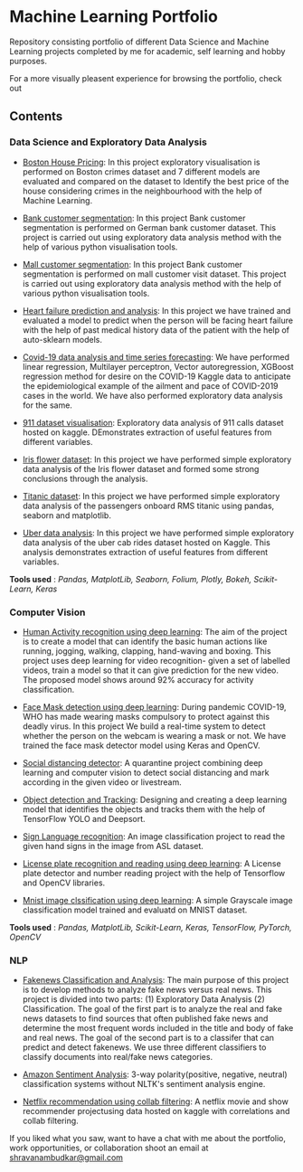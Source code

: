 # Machine Learning Portfolio

Repository consisting portfolio of different Data Science and Machine Learning projects completed by me for academic, self learning and hobby purposes.

For a more visually pleasent experience for browsing the portfolio, check out

## Contents

### Data Science and Exploratory Data Analysis

  * [Boston House Pricing](https://github.com/shravanambudkar/portfolio/blob/main/Boston%20Housing/boston_housing_regression_analysis_updated.ipynb): In this project exploratory visualisation is performed on Boston crimes dataset and 7 different models are evaluated and compared on the dataset to Identify the best price of the house considering crimes in the neighbourhood with the help of Machine Learning.


  * [Bank customer segmentation](https://github.com/shravanambudkar/portfolio/blob/main/Bank%20customer%20segmentation/bank_customer_segmentation_updated.ipynb): In this project Bank customer segmentation is performed on German bank customer dataset. This project is carried out using exploratory data analysis method with the help of various python visualisation tools.

  * [Mall customer segmentation](https://github.com/shravanambudkar/portfolio/blob/main/mall%20customer%20segmentation/mall_customer_segmentation_k_means_analysis.ipynb): In this project Bank customer segmentation is performed on mall customer visit dataset. This project is carried out using exploratory data analysis method with the help of various python visualisation tools.

  * [Heart failure prediction and analysis](https://github.com/shravanambudkar/portfolio/blob/main/heart%20failure%20prediction/heart-failure-prediction-with-auto-sklearn.ipynb): In this project we have trained and evaluated a model to predict when the person will be facing heart failure with the help of past medical history data of the patient with the help of auto-sklearn models.

  * [Covid-19 data analysis and time series forecasting](https://github.com/shravanambudkar/portfolio/blob/main/covid-19%20forecasting/covid-19-visualizations-predictions-forecasting.ipynb): We have performed linear regression, Multilayer perceptron, Vector autoregression, XGBoost regression method for desire on the COVID-19 Kaggle data to anticipate the epidemiological example of the ailment and pace of COVID-2019 cases in the world. We have also performed exploratory data analysis for the same.

  * [911 dataset visualisation](https://github.com/shravanambudkar/portfolio/blob/main/911%20calls/911-calls-visualization.ipynb): Exploratory data analysis of 911 calls dataset hosted on kaggle. DEmonstrates extraction of useful features from different variables.
  
  * [Iris flower dataset](https://github.com/shravanambudkar/portfolio/blob/main/iris%20flower%20dataset/data_visualization_iris_dataset_seaborn_updated.ipynb): In this project we have performed simple exploratory data analysis of the Iris flower dataset and formed some strong conclusions through the analysis.

  * [Titanic dataset](https://github.com/shravanambudkar/portfolio/blob/main/iris%20flower%20dataset/data_visualization_iris_dataset_seaborn_updated.ipynb): In this project we have performed simple exploratory data analysis of the passengers onboard RMS titanic using pandas, seaborn and matplotlib.

  * [Uber data analysis](https://github.com/shravanambudkar/portfolio/blob/main/uber%20data%20analysis/cab-rides-detailed-eda-with-comments.ipynb): In this project we have performed simple exploratory data analysis of the uber cab rides dataset hosted on Kaggle. This analysis demonstrates extraction of useful features from different variables.

**Tools used** : *Pandas, MatplotLib, Seaborn, Folium, Plotly, Bokeh, Scikit-Learn, Keras*

### Computer Vision

 * [Human Activity recognition using deep learning](https://github.com/shravanambudkar/portfolio/tree/main/Human-Activity-Recognition): The aim of the project is to create a model that can identify the basic human actions like running, jogging, walking, clapping, hand-waving and boxing. This project uses deep learning for video recognition- given a set of labelled videos, train a model so that it can give prediction for the new video. The proposed model shows around 92% accuracy for activity classification.

 * [Face Mask detection using deep learning](https://github.com/shravanambudkar/portfolio/tree/main/Face-Mask-Detection): During pandemic COVID-19, WHO has made wearing masks compulsory to protect against this deadly virus. In this project We build a real-time system to detect whether the person on the webcam is wearing a mask or not. We have trained the face mask detector model using Keras and OpenCV.

 * [Social distancing detector](https://github.com/shravanambudkar/portfolio/tree/main/Social-distance-detection): A quarantine project combining deep learning and computer vision to detect social distancing and mark according in the given video or livestream.


 * [Object detection and Tracking](https://github.com/shravanambudkar/portfolio/blob/main/Object%20detection%20and%20real%20time%20tracking/YOLOv4_DeepSort.ipynb): Designing and creating a deep learning model that identifies the objects and tracks them with the help of TensorFlow YOLO and Deepsort.

 * [Sign Language recognition](https://github.com/shravanambudkar/portfolio/blob/main/sign%20language%20recognition/interpret-sign-language-with-deep-learning.ipynb): An image classification project to read the given hand signs in the image from ASL dataset.

 * [License plate recognition and reading using deep learning](https://github.com/shravanambudkar/portfolio/tree/main/Plate_detect_and_recognize): A License plate detector and number reading project with the help of Tensorflow and OpenCV libraries.

 * [Mnist image clssification using deep learning](https://github.com/shravanambudkar/portfolio/blob/main/mnist%20image%20classification/mnist_image%20classification.ipynb): A simple Grayscale image classification model trained and evaluatd on MNIST dataset.

**Tools used** : *Pandas, MatplotLib, Scikit-Learn, Keras, TensorFlow, PyTorch, OpenCV*
 
### NLP

  * [Fakenews Classification and Analysis](https://github.com/shravanambudkar/portfolio/blob/main/fakenews%20classification/buzzfeed_news_analysis_and_classification.ipynb): The main purpose of this project is to develop methods to analyze fake news versus real news. This project is divided into two parts: (1) Exploratory Data Analysis (2) Classification. The goal of the first part is to analyze the real and fake news datasets to find sources that often published fake news and determine the most frequent words included in the title and body of fake and real news. The goal of the second part is to a classifer that can predict and detect fakenews. We use three different classifiers to classify documents into real/fake news categories.

  * [Amazon Sentiment Analysis](https://github.com/shravanambudkar/portfolio/blob/main/sentimental-analysis.ipynb): 3-way polarity(positive, negative, neutral) classification systems without NLTK's sentiment analysis engine.

  * [Netflix recommendation using collab filtering](https://github.com/shravanambudkar/portfolio/blob/main/Netflix%20recommendations/netflix-eda-recommender-approaches.ipynb): A netflix movie and show recommender projectusing data hosted on kaggle with correlations and collab filtering.




If you liked what you saw, want to have a chat with me about the portfolio, work opportunities, or collaboration shoot an email at shravanambudkar@gmail.com


